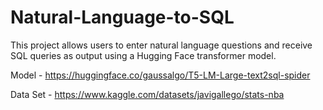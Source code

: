 # Natural-Language-to-SQL
This project allows users to enter natural language questions and receive SQL queries as output using a Hugging Face transformer model.


Model - https://huggingface.co/gaussalgo/T5-LM-Large-text2sql-spider


Data Set - https://www.kaggle.com/datasets/javigallego/stats-nba

